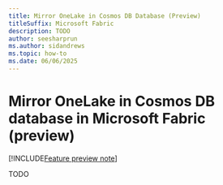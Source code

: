 ```yaml
---
title: Mirror OneLake in Cosmos DB Database (Preview)
titleSuffix: Microsoft Fabric
description: TODO
author: seesharprun
ms.author: sidandrews
ms.topic: how-to
ms.date: 06/06/2025
---
```


# Mirror OneLake in Cosmos DB database in Microsoft Fabric (preview)

[!INCLUDE[Feature preview note](../../includes/feature-preview-note.md)]

TODO
